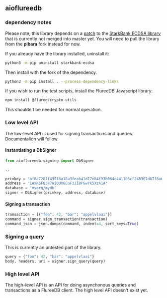 ## aioflureedb

### dependency notes

Please note, this library depends on a [patch](https://github.com/starkbank/ecdsa-python/pull/21) to the [StarkBank ECDSA library](https://pypi.org/project/starkbank-ecdsa/) that is currently not merged into master yet. You will need to pull the library from the **pibara** fork instead for now.

If you already have the library installed, uninstall it:

```bash
python3 -m pip uninstall starkbank-ecdsa
```

Then install with the fork of the dependency.

```bash
python3 -m pip install . --process-dependency-links
```

If you wish to run the test scripts, install the FlureeDB Javascript library:

```bash
npm install @fluree/crypto-utils
```

This shouldn't be needed for normal operation.

### Low level API

The low-level API is used for signing transactions and queries. Documentalion will follow.

#### Instantiating a DbSigner 

```python
from aioflureedb.signing import DbSigner

..

privkey = "bf8a7281f43918a18a3feab41d17e84f93b064c441106cf248307d87f8a60453"
address = "1AxKSFQ387AiQUX6CuF3JiBPGwYK5XzA1A"
database = "myorg/mydb"
signer = DbSigner(privkey, address, database)

```

#### Signing a transaction

```python
transaction = [{"foo": 42, "bar": "appelvlaai"}]
command = signer.sign_transaction(transaction)
command_json = json.dumps(command, indent=4, sort_keys=True) 
```

### Signing a query
This is currently an untested part of the library.

```python
query = {"foo": 42, "bar": "appelvlaai"}
body, headers, uri = signer.sign_query(query)
```
### High level API

The high-level API is an API for doing asynchonous queries and transactions as a FlureeDB client. The high level API doesn't exist yet.
